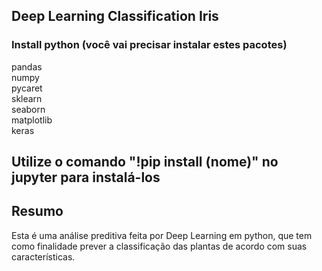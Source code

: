## Deep Learning Classification Iris

### Install python (você vai precisar instalar estes pacotes)

pandas <br>
numpy <br>
pycaret <br>
sklearn <br>
seaborn <br>
matplotlib <br>
keras <br>

## Utilize o comando "!pip install (nome)" no jupyter para instalá-los

## Resumo <br>
Esta é uma análise preditiva feita por Deep Learning em python, que tem <br>
como finalidade prever a classificação das plantas de acordo com suas características.
